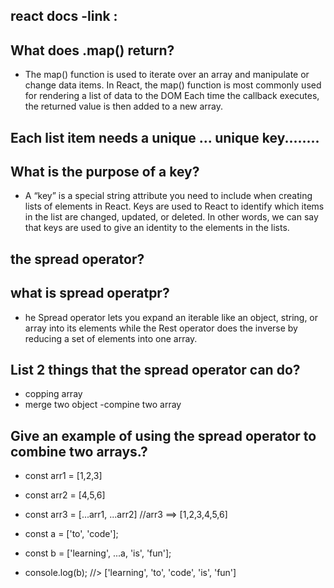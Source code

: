 ## react docs -link :
## What does .map() return?
- The map() function is used to iterate over an array and manipulate or change data items. In React, the map() function is most commonly used for rendering a list of data to the DOM Each time the callback executes, the returned value is then added to a new array.

## Each list item needs a unique ... unique key........
## What is the purpose of a key?
- A “key” is a special string attribute you need to include when creating lists of elements in  React. Keys are used to React to identify which items in the list are changed, updated, or deleted. In other words, we can say that keys are used to give an identity to the elements in the lists.

## the spread operator?
## what is spread operatpr?
- he Spread operator lets you expand an iterable like an object, string, or array into its elements while the Rest operator does the inverse by reducing a set of elements into one array.
## List 2 things that the spread operator can do?
- copping array
- merge two object 
-compine two array

## Give an example of using the spread operator to combine two arrays.?
- const arr1 = [1,2,3]
- const arr2 = [4,5,6]
- const arr3 = [...arr1, ...arr2] //arr3 ==> [1,2,3,4,5,6]



- const a = ['to', 'code'];
- const b = ['learning', ...a, 'is', 'fun']; 
- console.log(b); //> ['learning', 'to', 'code', 'is', 'fun']
